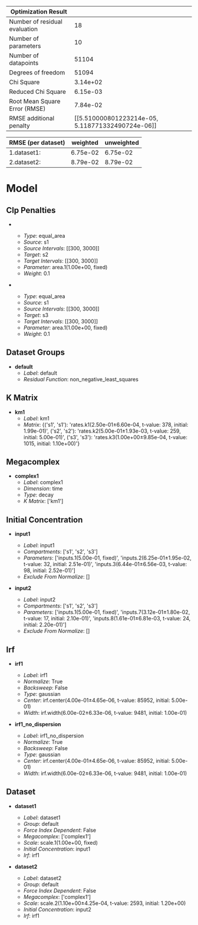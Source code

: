 | Optimization Result           |                                                  |
|-------------------------------|--------------------------------------------------|
| Number of residual evaluation | 18                                               |
| Number of parameters          | 10                                               |
| Number of datapoints          | 51104                                            |
| Degrees of freedom            | 51094                                            |
| Chi Square                    | 3.14e+02                                         |
| Reduced Chi Square            | 6.15e-03                                         |
| Root Mean Square Error (RMSE) | 7.84e-02                                         |
| RMSE additional penalty       | [[5.510000801223214e-05, 5.118771332490724e-06]] |

| RMSE (per dataset)   |   weighted |   unweighted |
|----------------------|------------|--------------|
| 1.dataset1:          |   6.75e-02 |     6.75e-02 |
| 2.dataset2:          |   8.79e-02 |     8.79e-02 |

# Model

## Clp Penalties

- **&nbsp;**
  - _Type_: equal_area
  - _Source_: s1
  - _Source Intervals_: [[300, 3000]]
  - _Target_: s2
  - _Target Intervals_: [[300, 3000]]
  - _Parameter_: area.1(1.00e+00, fixed)
  - _Weight_: 0.1

- **&nbsp;**
  - _Type_: equal_area
  - _Source_: s1
  - _Source Intervals_: [[300, 3000]]
  - _Target_: s3
  - _Target Intervals_: [[300, 3000]]
  - _Parameter_: area.1(1.00e+00, fixed)
  - _Weight_: 0.1


## Dataset Groups

- **default**
  - _Label_: default
  - _Residual Function_: non_negative_least_squares


## K Matrix

- **km1**
  - _Label_: km1
  - _Matrix_: {('s1', 's1'): 'rates.k1(2.50e-01±6.60e-04, t-value: 378, initial: 1.99e-01)', ('s2', 's2'): 'rates.k2(5.00e-01±1.93e-03, t-value: 259, initial: 5.00e-01)', ('s3', 's3'): 'rates.k3(1.00e+00±9.85e-04, t-value: 1015, initial: 1.10e+00)'}


## Megacomplex

- **complex1**
  - _Label_: complex1
  - _Dimension_: time
  - _Type_: decay
  - _K Matrix_: ['km1']


## Initial Concentration

- **input1**
  - _Label_: input1
  - _Compartments_: ['s1', 's2', 's3']
  - _Parameters_: ['inputs.1(5.00e-01, fixed)', 'inputs.2(6.25e-01±1.95e-02, t-value: 32, initial: 2.51e-01)', 'inputs.3(6.44e-01±6.56e-03, t-value: 98, initial: 2.52e-01)']
  - _Exclude From Normalize_: []

- **input2**
  - _Label_: input2
  - _Compartments_: ['s1', 's2', 's3']
  - _Parameters_: ['inputs.1(5.00e-01, fixed)', 'inputs.7(3.12e-01±1.80e-02, t-value: 17, initial: 2.10e-01)', 'inputs.8(1.61e-01±6.81e-03, t-value: 24, initial: 2.20e-01)']
  - _Exclude From Normalize_: []


## Irf

- **irf1**
  - _Label_: irf1
  - _Normalize_: True
  - _Backsweep_: False
  - _Type_: gaussian
  - _Center_: irf.center(4.00e-01±4.65e-06, t-value: 85952, initial: 5.00e-01)
  - _Width_: irf.width(6.00e-02±6.33e-06, t-value: 9481, initial: 1.00e-01)

- **irf1_no_dispersion**
  - _Label_: irf1_no_dispersion
  - _Normalize_: True
  - _Backsweep_: False
  - _Type_: gaussian
  - _Center_: irf.center(4.00e-01±4.65e-06, t-value: 85952, initial: 5.00e-01)
  - _Width_: irf.width(6.00e-02±6.33e-06, t-value: 9481, initial: 1.00e-01)


## Dataset

- **dataset1**
  - _Label_: dataset1
  - _Group_: default
  - _Force Index Dependent_: False
  - _Megacomplex_: ['complex1']
  - _Scale_: scale.1(1.00e+00, fixed)
  - _Initial Concentration_: input1
  - _Irf_: irf1

- **dataset2**
  - _Label_: dataset2
  - _Group_: default
  - _Force Index Dependent_: False
  - _Megacomplex_: ['complex1']
  - _Scale_: scale.2(1.10e+00±4.25e-04, t-value: 2593, initial: 1.20e+00)
  - _Initial Concentration_: input2
  - _Irf_: irf1


